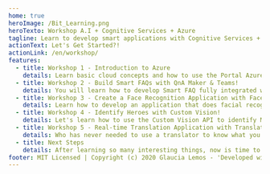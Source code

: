 ```yaml
---
home: true
heroImage: /Bit_Learning.png
heroTexto: Workshop A.I + Cognitive Services + Azure
tagline: Learn to develop smart applications with Cognitive Services + A.I & Azure Services
actionText: Let's Get Started?!
actionLink: /en/workshop/
features:
  - title: Workshop 1 - Introduction to Azure
    details: Learn basic cloud concepts and how to use the Portal Azure to start to create basic Azure Services, how to create an account and configure on Azure and create A.I and Cognitive Services applications and make them available in the cloud in a simple and fast way!
  - title: Workshop 2 - Build Smart FAQs with QnA Maker & Teams!
    details: You will learn how to develop Smart FAQ fully integrated with QnA Maker & Teams!
  - title: Workshop 3 - Create a Face Recognition Application with Face API & Node.js
    details: Learn how to develop an application that does facial recognition using Face API & Node.js
  - title: Workshop 4 - Identify Heroes with Custom Vision! 
    details: Let's learn how to use the Custom Vision API to identify Marvel or DC Comics superheroes. Let's use Node.js to help us on this incredible journey!
  - title: Workshop 5 - Real-time Translation Application with Translator Text & Node.js
    details: Who has never needed to use a translator to know what you are reading? Let's learn how to develop a translator in real time using the Translator Text API with Node.js!
  - title: Next Steps
    details: After learning so many interesting things, now is time to continue your studies related to A.I & Cognitive Services. Here you will find links, resources, courses and free e-books that will help you to walk in the A.I World!
footer: MIT Licensed | Copyright (c) 2020 Glaucia Lemos - 'Developed with much ❤️ for the Community!'
---
```

